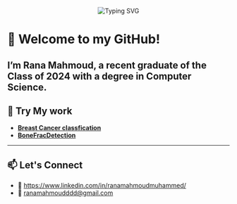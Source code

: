 <p align="center">
  <img src="https://readme-typing-svg.herokuapp.com?font=Fira+Code&size=24&pause=1000&color=FFE933&center=true&vCenter=true&width=500&lines=👋+Hi%2C+I'm+Aaisha+the+Coder!+💻;🌟+I'm+12+years+old!;🐍+I+love+coding+with+Python;🧱+I+also+code+in+Scratch!;👩‍🏫+My+teacher's+name+is+Rana+☺️+💝;🏫+Her+class+is+very+nice+and+interesting!" alt="Typing SVG" />
</p>













# 👋 Welcome to my GitHub!

I’m Rana Mahmoud, a recent graduate of the Class of 2024 with a degree in Computer Science. 
---

## 🧠 Try My work 
- **[Breast Cancer classfication](https://breastcancerclassification-fkyl7yjknvkjk4wdqcgdgg.streamlit.app/)**
- **[BoneFracDetection](https://bonefractureclassification-vgqukayvd8kipm4ppnrvqh.streamlit.app/)**
---

## 📫 Let's Connect
- 📧 https://www.linkedin.com/in/ranamahmoudmuhammed/
- 📧 ranamahmoudddd@gmail.com

